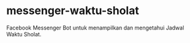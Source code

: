 # messenger-waktu-sholat
Facebook Messenger Bot untuk menampilkan dan mengetahui Jadwal Waktu Sholat.
